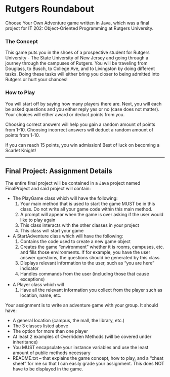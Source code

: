 # Rutgers Roundabout
Choose Your Own Adventure game written in Java, which was a final project for IT 202: Object-Oriented Programming at Rutgers University.

### The Concept
This game puts you in the shoes of a prospective student for Rutgers University - The State University of New Jersey and going through a journey through the campuses of Rutgers. You will be traveling from Douglass, to Busch, to College Ave, and to Livingston by doing different tasks. Doing these tasks will either bring you closer to being admitted into Rutgers or hurt your chances!

### How to Play
You will start off by saying how many players there are. 
Next, you will each be asked questions and you either reply yes or no (case does not matter). 
Your choices will either award or deduct points from you. 

Choosing correct answers will help you gain a random amount of points from 1-10.
Choosing incorrect answers will deduct a random amount of points from 1-10. 

If you can reach 15 points, you win admission! Best of luck on becoming a Scarlet Knight!

***** 

## Final Project: Assignment Details
The entire final project will be contained in a Java project named FinalProject and said project will contain:
- The PlayGame class which will have the following:
  1. Your main method that is used to start the game MUST be in this
class. Do not write all your game code within this main method.
  2. A prompt will appear when the game is over asking if the user
would like to play again
  3. This class interacts with the other classes in your project
  4. This class will start your game
- A StartAdventure class which will have the following:
  1. Contains the code used to create a new game object
  2. Creates the game “environment” whether it is rooms, campuses,
etc. and fills those environments. If for example, you have the
user answer questions, the questions should be generated by
this class
  3. Displays relevant information to the user, such as “you are here”
indicator
  4. Handles commands from the user (including those that cause
exceptions)
- A Player class which will
  1. Have all the relevant information you collect from the player such
as location, name, etc.

Your assignment is to write an adventure game with your group. It should have:
- A general location (campus, the mall, the library, etc.)
- The 3 classes listed above
- The option for more than one player
- At least 2 examples of Overridden Methods (will be covered under
inheritance)
- You MUST encapsulate your instance variables and use the least amount of
public methods necessary
- README.txt – that explains the game concept, how to play, and a “cheat
sheet” for me so that I can easily grade your assignment. This does NOT have
to be displayed in the game.
